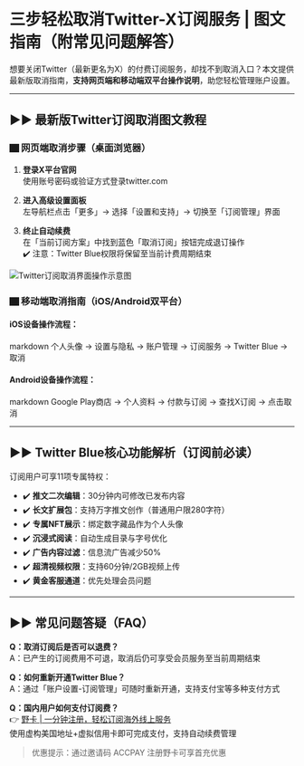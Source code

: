 # 三步轻松取消Twitter-X订阅服务 | 图文指南（附常见问题解答）

想要关闭Twitter（最新更名为X）的付费订阅服务，却找不到取消入口？本文提供最新版取消指南，**支持网页端和移动端双平台操作说明**，助您轻松管理账户设置。

---

## ▶▶ 最新版Twitter订阅取消图文教程

### ▇ 网页端取消步骤（桌面浏览器）
1. **登录X平台官网**  
   使用账号密码或验证方式登录twitter.com

2. **进入高级设置面板**  
   左导航栏点击「更多」→ 选择「设置和支持」→ 切换至「订阅管理」界面

3. **终止自动续费**  
   在「当前订阅方案」中找到蓝色「取消订阅」按钮完成退订操作  
   ✔️ 注意：Twitter Blue权限将保留至当前计费周期结束

![Twitter订阅取消界面操作示意图](https://bbtdd.com/wp-content/uploads/img/552050592.webp)

### ▇ 移动端取消指南（iOS/Android双平台）

#### iOS设备操作流程：
markdown
个人头像 → 设置与隐私 → 账户管理 → 订阅服务 → Twitter Blue → 取消


#### Android设备操作流程：
markdown
Google Play商店 → 个人资料 → 付款与订阅 → 查找X订阅 → 点击取消


---

## ▶▶ Twitter Blue核心功能解析（订阅前必读）

订阅用户可享11项专属特权：
- ✔️ **推文二次编辑**：30分钟内可修改已发布内容
- ✔️ **长文扩展包**：支持万字推文创作（普通用户限280字符）
- ✔️ **专属NFT展示**：绑定数字藏品作为个人头像
- ✔️ **沉浸式阅读**：自动生成目录与字号优化
- ✔️ **广告内容过滤**：信息流广告减少50% 
- ✔️ **超清视频权限**：支持60分钟/2GB视频上传
- ✔️ **黄金客服通道**：优先处理会员问题

---

## ▶▶ 常见问题答疑（FAQ）

**Q：取消订阅后是否可以退费？**  
A：已产生的订阅费用不可退，取消后仍可享受会员服务至当前周期结束

**Q：如何重新开通Twitter Blue？**  
A：通过「账户设置-订阅管理」可随时重新开通，支持支付宝等多种支付方式

**Q：国内用户如何支付订阅费？**  
👉 [野卡 | 一分钟注册，轻松订阅海外线上服务](https://bbtdd.com/yeka)  
使用虚构美国地址+虚拟信用卡即可完成支付，支持自动续费管理

> 优惠提示：通过邀请码 ACCPAY 注册野卡可享首充优惠